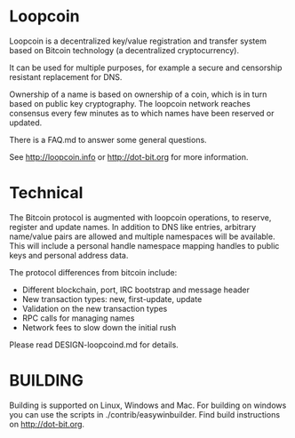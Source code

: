 Loopcoin
===================

Loopcoin is a decentralized key/value registration and transfer system based on Bitcoin technology (a decentralized cryptocurrency).

It can be used for multiple purposes, for example a secure and censorship resistant replacement for DNS.

Ownership of a name is based on ownership of a coin, which is in turn based on public key cryptography.  The loopcoin network reaches consensus every few minutes as to which names have been reserved or updated.

There is a FAQ.md to answer some general questions.

See http://loopcoin.info or http://dot-bit.org for more information.


Technical
=====================

The Bitcoin protocol is augmented with loopcoin operations, to reserve, register and update names.  In addition to DNS like entries, arbitrary name/value pairs are allowed and multiple namespaces will be available.  This will include a personal handle namespace mapping handles to public keys and personal address data.

The protocol differences from bitcoin include:

* Different blockchain, port, IRC bootstrap and message header
* New transaction types: new, first-update, update
* Validation on the new transaction types
* RPC calls for managing names
* Network fees to slow down the initial rush

Please read DESIGN-loopcoind.md for details.


BUILDING
======================

Building is supported on Linux, Windows and Mac. For building on windows you can use the scripts in ./contrib/easywinbuilder. Find build instructions on http://dot-bit.org.

